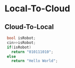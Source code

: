 # Local-To-Cloud
## Cloud-To-Local
``` CPP
 bool isRobot;
 cin>>isRobot;
 if(isRobot) 
   return "010111010";
 else
   return "Hello World";
```
